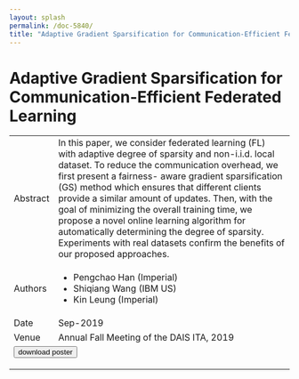 ```yaml
---
layout: splash
permalink: /doc-5840/
title: "Adaptive Gradient Sparsification for Communication-Efficient Federated Learning"
---
```


# Adaptive Gradient Sparsification for Communication-Efficient Federated Learning

<table>
    <tbody>
    <tr>
        <td>Abstract</td>
        <td>In this paper, we consider federated learning (FL) with adaptive degree of sparsity and non-i.i.d. local dataset. To reduce the communication overhead, we first present a fairness- aware gradient sparsification (GS) method which ensures that different clients provide a similar amount of updates. Then, with the goal of minimizing the overall training time, we propose a novel online learning algorithm for automatically determining the degree of sparsity. Experiments with real datasets confirm the benefits of our proposed approaches.</td>
    </tr>
    <tr>
        <td>Authors</td>
        <td>
            <ul>
                <li>Pengchao Han (Imperial)</li>
                <li>Shiqiang Wang (IBM US)</li>
                <li>Kin Leung (Imperial)</li>
            </ul>
        </td>
    </tr>
    <tr>
        <td>Date</td>
        <td>Sep-2019</td>
    </tr>
    <tr>
        <td>Venue</td>
        <td>Annual Fall Meeting of the DAIS ITA, 2019</td>
    </tr>
        <tr>
            <td colspan="2">
                <form method="get" action="https://dais-ita.org/sites/default/files/3950_poster.pdf">
                    <button type="submit">download poster</button>
                </form>
            </td>
        </tr>
    </tbody>
</table>

